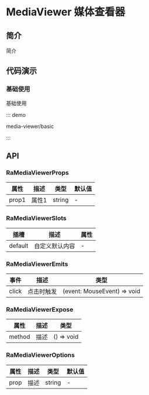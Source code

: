 # MediaViewer 媒体查看器

## 简介

简介

## 代码演示

### 基础使用

基础使用

::: demo

media-viewer/basic

:::

## API

### RaMediaViewerProps

| 属性  | 描述  | 类型   | 默认值 |
| ----- | ----- | ------ | ------ |
| prop1 | 属性1 | string | -      |

### RaMediaViewerSlots

| 插槽    | 描述           | 属性 |
| ------- | -------------- | ---- |
| default | 自定义默认内容 | -    |

### RaMediaViewerEmits

| 事件  | 描述       | 类型                        |
| ----- | ---------- | --------------------------- |
| click | 点击时触发 | (event: MouseEvent) => void |

### RaMediaViewerExpose

| 属性   | 描述 | 类型       |
| ------ | ---- | ---------- |
| method | 描述 | () => void |

### RaMediaViewerOptions

| 属性 | 描述 | 类型   | 默认值 |
| ---- | ---- | ------ | ------ |
| prop | 描述 | string | -      |
